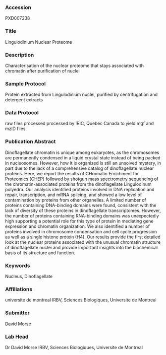 ### Accession
PXD007238

### Title
Lingulodinium Nuclear Proteome

### Description
Characterisation of the nuclear proteome that stays associated with chromatin after purification of nuclei

### Sample Protocol
Protein extracted from Lingulodinium nuclei, purified by centrifugation and detergent extracts

### Data Protocol
raw files processed processed by IRIC, Quebec Canada to yield mgf and mzID files

### Publication Abstract
Dinoflagellate chromatin is unique among eukaryotes, as the chromosomes are permanently condensed in a liquid crystal state instead of being packed in nucleosomes. However, how it is organized is still an unsolved mystery, in part due to the lack of a comprehensive catalog of dinoflagellate nuclear proteins. Here, we report the results of CHromatin Enrichment for Proteomics (CHEP) followed by shotgun mass spectrometry sequencing of the chromatin-associated proteins from the dinoflagellate Lingulodinum polyedra. Our analysis identified proteins involved in DNA replication and repair, transcription, and mRNA splicing, and showed a low level of contamination by proteins from other organelles. A limited number of proteins containing DNA-binding domains were found, consistent with the lack of diversity of these proteins in dinoflagellate transcriptomes. However, the number of proteins containing RNA-binding domains was unexpectedly high supporting a potential role for this type of protein in mediating gene expression and chromatin organization. We also identified a number of proteins involved in chromosome condensation and cell cycle progression as well as a single histone protein (H4). Our results provide the first detailed look at the nuclear proteins associated with the unusual chromatin structure of dinoflagellate nuclei and provide important insights into the biochemical basis of its structure and function.

### Keywords
Nucleus, Dinoflagellate

### Affiliations
universite de montreal
IRBV, Sciences Biologiques, Universite de Montreal

### Submitter
David Morse

### Lab Head
Dr David Morse
IRBV, Sciences Biologiques, Universite de Montreal


